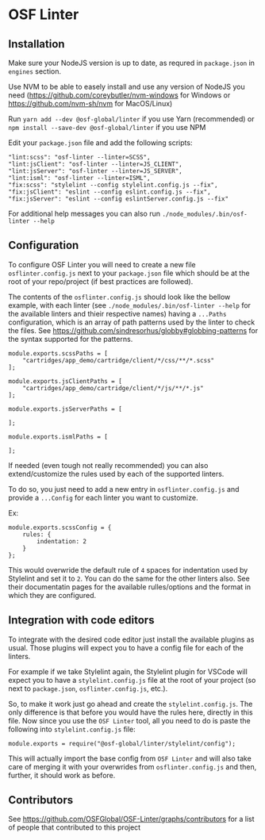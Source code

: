 # OSF Linter

## Installation
Make sure your NodeJS version is up to date, as requred in `package.json` in `engines` section.

Use NVM to be able to easely install and use any version of NodeJS you need (https://github.com/coreybutler/nvm-windows for Windows or https://github.com/nvm-sh/nvm for MacOS/Linux)

Run `yarn add --dev @osf-global/linter` if you use Yarn (recommended) or `npm install --save-dev @osf-global/linter` if you use NPM

Edit your `package.json` file and add the following scripts:

```
"lint:scss": "osf-linter --linter=SCSS",
"lint:jsClient": "osf-linter --linter=JS_CLIENT",
"lint:jsServer": "osf-linter --linter=JS_SERVER",
"lint:isml": "osf-linter --linter=ISML",
"fix:scss": "stylelint --config stylelint.config.js --fix",
"fix:jsClient": "eslint --config eslint.config.js --fix",
"fix:jsServer": "eslint --config eslintServer.config.js --fix"
```

For additional help messages you can also run `./node_modules/.bin/osf-linter --help`

## Configuration
To configure OSF Linter you will need to create a new file `osflinter.config.js` next to your `package.json` file which should be at the root of your repo/project (if best practices are followed).

The contents of the `osflinter.config.js` should look like the bellow example, with each linter (see `./node_modules/.bin/osf-linter --help` for the available linters and thieir respective names) having a `...Paths` configuration, which is an array of path patterns used by the linter to check the files. See https://github.com/sindresorhus/globby#globbing-patterns for the syntax supported for the patterns.

```
module.exports.scssPaths = [
    "cartridges/app_demo/cartridge/client/*/css/**/*.scss"
];

module.exports.jsClientPaths = [
    "cartridges/app_demo/cartridge/client/*/js/**/*.js"
];

module.exports.jsServerPaths = [

];

module.exports.ismlPaths = [

];
```

If needed (even tough not really recommended) you can also extend/customize the rules used by each of the supported linters.

To do so, you just need to add a new entry in `osflinter.config.js` and provide a `...Config` for each linter you want to customize.

Ex:

```
module.exports.scssConfig = {
    rules: {
        indentation: 2
    }
};
```

This would overwride the default rule of `4` spaces for indentation used by Stylelint and set it to `2`. You can do the same for the other linters also. See their documentatin pages for the available rulles/options and the format in which they are configured.

## Integration with code editors
To integrate with the desired code editor just install the available plugins as usual. Those plugins will expect you to have a config file for each of the linters.

For example if we take Stylelint again, the Stylelint plugin for VSCode will expect you to have a `stylelint.config.js` file at the root of your project (so next to `package.json`, `osflinter.config.js`, etc.).

So, to make it work just go ahead and create the `stylelint.config.js`. The only difference is that before you would have the rules here, directly in this file. Now since you use the `OSF Linter` tool, all you need to do is paste the following into `stylelint.config.js` file:

```
module.exports = require("@osf-global/linter/stylelint/config");
```

This will actually import the base config from `OSF Linter` and will also take care of merging it with your overwrides from `osflinter.config.js` and then, further, it should work as before.

## Contributors
See https://github.com/OSFGlobal/OSF-Linter/graphs/contributors for a list of people that contributed to this project
